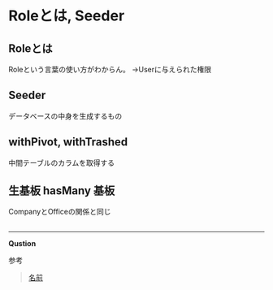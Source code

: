 # Roleとは, Seeder

## Roleとは

Roleという言葉の使い方がわからん。
→Userに与えられた権限

## Seeder

データベースの中身を生成するもの

## withPivot, withTrashed

中間テーブルのカラムを取得する

## 生基板 hasMany 基板

CompanyとOfficeの関係と同じ

## 
___

__Qustion__

参考
>[名前](url)

>[]()

>[]()

>[]()

>[]()

>[]()

>[]()

>[]()

>[]()

>[]()

>[]()